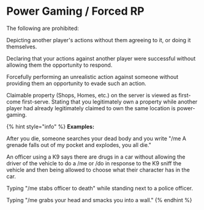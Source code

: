 # Power Gaming / Forced RP

The following are prohibited:

Depicting another player's actions without them agreeing to it, or doing it themselves.

Declaring that your actions against another player were successful without allowing them the opportunity to respond.&#x20;

Forcefully performing an unrealistic action against someone without providing them an opportunity to evade such an action.

Claimable property (Shops, Homes, etc.) on the server is viewed as first-come first-serve. Stating that you legitimately own a property while another player had already legitimately claimed to own the same location is power-gaming.&#x20;

{% hint style="info" %}
**Examples:**

After you die, someone searches your dead body and you write "/me A grenade falls out of my pocket and explodes, you all die."

An officer using a K9 says there are drugs in a car without allowing the driver of the vehicle to do a /me or /do in response to the K9 sniff the vehicle and then being allowed to choose what their character has in the car.

Typing "/me stabs officer to death" while standing next to a police officer.

Typing "/me grabs your head and smacks you into a wall."
{% endhint %}
